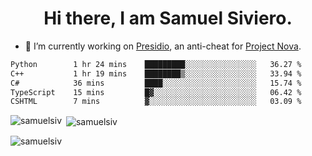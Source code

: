 <h1 align="center">Hi there, I am Samuel Siviero.</h1>

- 🔭 I’m currently working on [Presidio](https://presidio.ac), an anti-cheat for [Project Nova](https://discord.gg/novafn).

<!--START_SECTION:waka-->

```txt
Python        1 hr 24 mins    █████████░░░░░░░░░░░░░░░░   36.27 %
C++           1 hr 19 mins    ████████▒░░░░░░░░░░░░░░░░   33.94 %
C#            36 mins         ████░░░░░░░░░░░░░░░░░░░░░   15.74 %
TypeScript    15 mins         █▓░░░░░░░░░░░░░░░░░░░░░░░   06.42 %
CSHTML        7 mins          ▓░░░░░░░░░░░░░░░░░░░░░░░░   03.09 %
```

<!--END_SECTION:waka-->

<p><img align="left" src="https://github-readme-stats.vercel.app/api/top-langs?username=samuelsiv&show_icons=true&locale=en&layout=compact&theme=radical" alt="samuelsiv" /></p>

<p>&nbsp;<img align="center" src="https://github-readme-stats.vercel.app/api?username=samuelsiv&show_icons=true&locale=en&theme=radical" alt="samuelsiv" /></p>
<p align="left"> <img src="https://komarev.com/ghpvc/?username=samuelsiv&label=Profile%20views&color=0e75b6&style=flat" alt="samuelsiv" /> </p>
